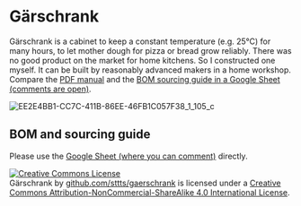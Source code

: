 # Gärschrank

Gärschrank is a cabinet to keep a constant temperature (e.g. 25°C) for many hours, to let mother dough for pizza or bread grow reliably. There was no good product on the market for home kitchens. So I constructed one myself. It can be built by reasonably advanced makers in a home workshop. Compare the [PDF manual](https://github.com/sttts/gaerschrank/raw/main/manual.pdf) and the [BOM sourcing guide in a Google Sheet (comments are open)](https://docs.google.com/spreadsheets/d/1iQExdZlAbJB_AZ4Cb8j4MoTpXGVJk9_lcCnTzCELtOU/edit?usp=sharing).

![EE2E4BB1-CC7C-411B-86EE-46FB1C057F38_1_105_c](https://user-images.githubusercontent.com/730123/141655357-31af5516-e4b0-4ad9-aaab-cb48141a5976.jpeg)

## BOM and sourcing guide

Please use the [Google Sheet (where you can comment)](https://docs.google.com/spreadsheets/d/1iQExdZlAbJB_AZ4Cb8j4MoTpXGVJk9_lcCnTzCELtOU/edit?usp=sharing) directly.

<a rel="license" href="http://creativecommons.org/licenses/by-nc-sa/4.0/"><img alt="Creative Commons License" style="border-width:0" src="https://i.creativecommons.org/l/by-nc-sa/4.0/88x31.png" /></a><br /><span xmlns:dct="http://purl.org/dc/terms/" property="dct:title">Gärschrank</span> by <a xmlns:cc="http://creativecommons.org/ns#" href="github.com/sttts/gaerschrank" property="cc:attributionName" rel="cc:attributionURL">github.com/sttts/gaerschrank</a> is licensed under a <a rel="license" href="http://creativecommons.org/licenses/by-nc-sa/4.0/">Creative Commons Attribution-NonCommercial-ShareAlike 4.0 International License</a>.
